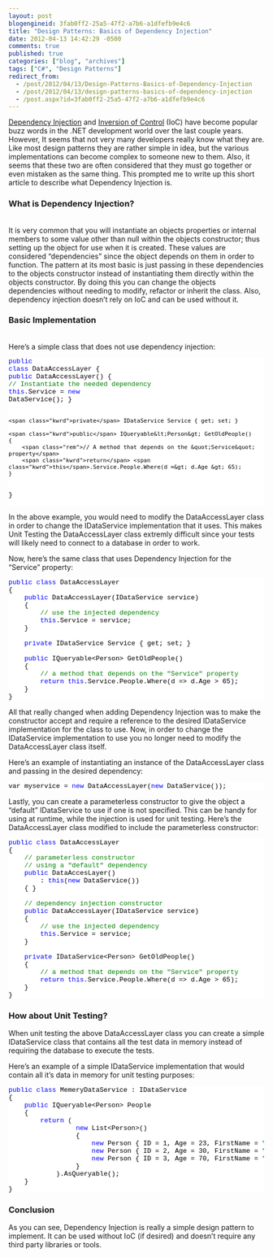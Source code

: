 ```yaml
---
layout: post
blogengineid: 3fab0ff2-25a5-47f2-a7b6-a1dfefb9e4c6
title: "Design Patterns: Basics of Dependency Injection"
date: 2012-04-13 14:42:29 -0500
comments: true
published: true
categories: ["blog", "archives"]
tags: ["C#", "Design Patterns"]
redirect_from: 
  - /post/2012/04/13/Design-Patterns-Basics-of-Dependency-Injection
  - /post/2012/04/13/design-patterns-basics-of-dependency-injection
  - /post.aspx?id=3fab0ff2-25a5-47f2-a7b6-a1dfefb9e4c6
---
```

<!-- more -->

<a href="http://en.wikipedia.org/wiki/Dependency_injection" target="_blank">Dependency Injection</a> and <a href="http://en.wikipedia.org/wiki/Inversion_of_control" target="_blank">Inversion of Control</a> (IoC) have become popular buzz words in the .NET development world over the last couple years. However, It seems that not very many developers really know what they are. Like most design patterns they are rather simple in idea, but the various implementations can become complex to someone new to them. Also, it seems that these two are often considered that they must go together or even mistaken as the same thing. This prompted me to write up this short article to describe what Dependency Injection is.  <h3>What is Dependency Injection?</h3>  
It is very common that you will instantiate an objects properties or internal members to some value other than null within the objects constructor; thus setting up the object for use when it is created. These values are considered “dependencies” since the object depends on them in order to function. The pattern at its most basic is just passing in these dependencies to the objects constructor instead of instantiating them directly within the objects constructor. By doing this you can change the objects dependencies without needing to modify, refactor or inherit the class. Also, dependency injection doesn’t rely on IoC and can be used without it.  <h3>Basic Implementation</h3>  
Here’s a simple class that does not use dependency injection:  <pre class="csharpcode"><span class="kwrd">public</span> <span class="kwrd">class</span> DataAccessLayer
{
    <span class="kwrd">public</span> DataAccessLayer()
    {
        <span class="rem">// Instantiate the needed dependency</span>
        <span class="kwrd">this</span>.Service = <span class="kwrd">new</span> DataService();
    }

    <span class="kwrd">private</span> IDataService Service { get; set; }

    <span class="kwrd">public</span> IQueryable&lt;Person&gt; GetOldPeople()
    {
        <span class="rem">// A method that depends on the &quot;Service&quot; property</span>
        <span class="kwrd">return</span> <span class="kwrd">this</span>.Service.People.Where(d =&gt; d.Age &gt; 65);
    }
}</pre>
<style type="text/css">
.csharpcode, .csharpcode pre
{
	font-size: small;
	color: black;
	font-family: consolas, "Courier New", courier, monospace;
	background-color: #ffffff;
	/*white-space: pre;*/
}
.csharpcode pre { margin: 0em; }
.csharpcode .rem { color: #008000; }
.csharpcode .kwrd { color: #0000ff; }
.csharpcode .str { color: #006080; }
.csharpcode .op { color: #0000c0; }
.csharpcode .preproc { color: #cc6633; }
.csharpcode .asp { background-color: #ffff00; }
.csharpcode .html { color: #800000; }
.csharpcode .attr { color: #ff0000; }
.csharpcode .alt 
{
	background-color: #f4f4f4;
	width: 100%;
	margin: 0em;
}
.csharpcode .lnum { color: #606060; }</style>


In the above example, you would need to modify the DataAccessLayer class in order to change the IDataService implementation that it uses. This makes Unit Testing the DataAccessLayer class extremly difficult since your tests will likely need to connect to a database in order to work.


Now, here’s the same class that uses Dependency Injection for the “Service” property:

<pre class="csharpcode"><span class="kwrd">public</span> <span class="kwrd">class</span> DataAccessLayer
{
    <span class="kwrd">public</span> DataAccessLayer(IDataService service)
    {
        <span class="rem">// use the injected dependency</span>
        <span class="kwrd">this</span>.Service = service;
    }

    <span class="kwrd">private</span> IDataService Service { get; set; }

    <span class="kwrd">public</span> IQueryable&lt;Person&gt; GetOldPeople()
    {
        <span class="rem">// a method that depends on the &quot;Service&quot; property</span>
        <span class="kwrd">return</span> <span class="kwrd">this</span>.Service.People.Where(d =&gt; d.Age &gt; 65);
    }
}</pre>


All that really changed when adding Dependency Injection was to make the constructor accept and require a reference to the desired IDataService implementation for the class to use. Now, in order to change the IDataService implementation to use you no longer need to modify the DataAccessLayer class itself.


Here’s an example of instantiating an instance of the DataAccessLayer class and passing in the desired dependency:

<pre class="csharpcode">var myservice = <span class="kwrd">new</span> DataAccessLayer(<span class="kwrd">new</span> DataService());</pre>


Lastly, you can create a parameterless constructor to give the object a “default” IDataService to use if one is not specified. This can be handy for using at runtime, while the injection is used for unit testing. Here’s the DataAccessLayer class modified to include the parameterless constructor:

<pre class="csharpcode"><span class="kwrd">public</span> <span class="kwrd">class</span> DataAccessLayer
{
    <span class="rem">// parameterless constructor</span>
    <span class="rem">// using a &quot;default&quot; dependency</span>
    <span class="kwrd">public</span> DataAccesLayer()
        : <span class="kwrd">this</span>(<span class="kwrd">new</span> DataService())
    { }

    <span class="rem">// dependency injection constructor</span>
    <span class="kwrd">public</span> DataAccessLayer(IDataService service)
    {
        <span class="rem">// use the injected dependency</span>
        <span class="kwrd">this</span>.Service = service;
    }

    <span class="kwrd">private</span> IDataService&lt;Person&gt; GetOldPeople()
    {
        <span class="rem">// a method that depends on the &quot;Service&quot; property</span>
        <span class="kwrd">return</span> <span class="kwrd">this</span>.Service.People.Where(d =&gt; d.Age &gt; 65);
    }
}</pre>

<h3>How about Unit Testing?</h3>


When unit testing the above DataAccessLayer class you can create a simple IDataService class that contains all the test data in memory instead of requiring the database to execute the tests.


Here’s an example of a simple IDataService implementation that would contain all it’s data in memory for unit testing purposes:

<pre class="csharpcode"><span class="kwrd">public</span> <span class="kwrd">class</span> MemeryDataService : IDataService
{
    <span class="kwrd">public</span> IQueryable&lt;Person&gt; People
    {
        <span class="kwrd">return</span> (
                 <span class="kwrd">new</span> List&lt;Person&gt;()
                 {
                     <span class="kwrd">new</span> Person { ID = 1, Age = 23, FirstName = <span class="str">&quot;Bob&quot;</span>, LastName = <span class="str">&quot;Antonio&quot;</span> },
                     <span class="kwrd">new</span> Person { ID = 2, Age = 30, FirstName = <span class="str">&quot;Sue&quot;</span>, LastName = <span class="str">&quot;Antonio&quot;</span> },
                     <span class="kwrd">new</span> Person { ID = 3, Age = 70, FirstName = <span class="str">&quot;Steve&quot;</span>, LastName = <span class="str">&quot;Sanders&quot;</span> },
                 }
            ).AsQueryable();
    }
}</pre>

<h3>Conclusion</h3>


As you can see, Dependency Injection is really a simple design pattern to implement. It can be used without IoC (if desired) and doesn’t require any third party libraries or tools.
